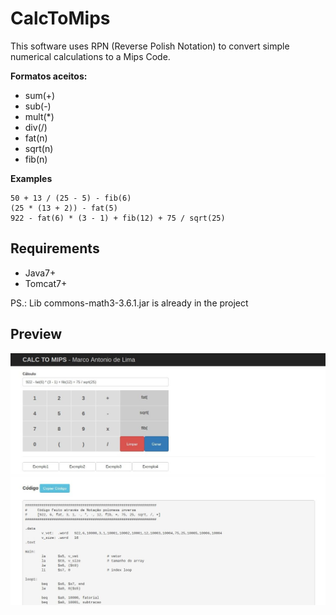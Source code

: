 # CalcToMips

This software uses RPN (Reverse Polish Notation) to convert simple numerical calculations to a Mips Code.

**Formatos aceitos:**
* sum(+)
* sub(-)
* mult(*)
* div(/)
* fat(n)
* sqrt(n)
* fib(n)

**Examples**
```
50 + 13 / (25 - 5) - fib(6)
(25 * (13 + 2)) - fat(5)
922 - fat(6) * (3 - 1) + fib(12) + 75 / sqrt(25)
```

## Requirements
* Java7+
* Tomcat7+

PS.: Lib commons-math3-3.6.1.jar is already in the project


## Preview

![My image](https://github.com/billlima/CalcToMips/blob/master/preview.jpg)
